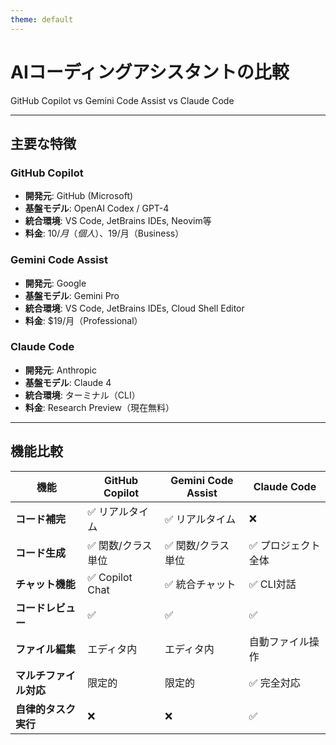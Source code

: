```yaml
---
theme: default
---
```


# AIコーディングアシスタントの比較

GitHub Copilot vs Gemini Code Assist vs Claude Code

---

## 主要な特徴

### GitHub Copilot
- **開発元**: GitHub (Microsoft)
- **基盤モデル**: OpenAI Codex / GPT-4
- **統合環境**: VS Code, JetBrains IDEs, Neovim等
- **料金**: $10/月（個人）、$19/月（Business）

### Gemini Code Assist
- **開発元**: Google
- **基盤モデル**: Gemini Pro
- **統合環境**: VS Code, JetBrains IDEs, Cloud Shell Editor
- **料金**: $19/月（Professional）

### Claude Code
- **開発元**: Anthropic
- **基盤モデル**: Claude 4
- **統合環境**: ターミナル（CLI）
- **料金**: Research Preview（現在無料）

---

## 機能比較

| 機能 | GitHub Copilot | Gemini Code Assist | Claude Code |
|------|----------------|-------------------|-------------|
| **コード補完** | ✅ リアルタイム | ✅ リアルタイム | ❌ |
| **コード生成** | ✅ 関数/クラス単位 | ✅ 関数/クラス単位 | ✅ プロジェクト全体 |
| **チャット機能** | ✅ Copilot Chat | ✅ 統合チャット | ✅ CLI対話 |
| **コードレビュー** | ✅ | ✅ | ✅ |
| **ファイル編集** | エディタ内 | エディタ内 | 自動ファイル操作 |
| **マルチファイル対応** | 限定的 | 限定的 | ✅ 完全対応 |
| **自律的タスク実行** | ❌ | ❌ | ✅ |